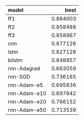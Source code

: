 | model        |     best |
|:-------------|---------:|
| ff1          | 0.864003 |
| ff2          | 0.858488 |
| ff3          | 0.858967 |
| cnn          | 0.877126 |
| lstm         | 0.827126 |
| bilstm       | 0.848857 |
| rnn-Adagrad  | 0.663059 |
| rnn-SGD      | 0.736165 |
| rnn-Adam-e5  | 0.695836 |
| rnn-Adam-e10 | 0.697642 |
| rnn-Adam-e20 | 0.766152 |
| rnn-Adam-e50 | 0.713539 |